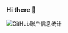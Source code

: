 ### Hi there 👋

<!--
**Yikoutian1/Yikoutian1** is a ✨ _special_ ✨ repository because its `README.md` (this file) appears on your GitHub profile.

Here are some ideas to get you started:

- 🔭 I’m currently working on ...
- 🌱 I’m currently learning ...
- 👯 I’m looking to collaborate on ...
- 🤔 I’m looking for help with ...
- 💬 Ask me about ...
- 📫 How to reach me: ...
- 😄 Pronouns: ...
- ⚡ Fun fact: ...
-->
![GitHub账户信息统计](https://github-stats.ubrong.com/api?username=Yikoutian1&show_icons=true&theme=tokyonight)
